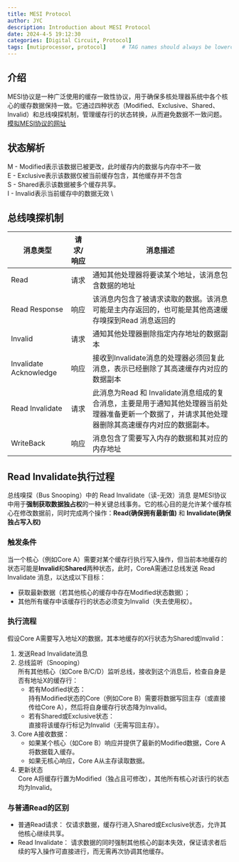 ```yaml
---
title: MESI Protocol
author: JYC
description: Introduction about MESI Protocol
date: 2024-4-5 19:12:30 
categories: [Digital Circuit, Protocol]
tags: [mutiprocessor, protocol]     # TAG names should always be lowercase
--- 
```


## 介绍
MESI协议是一种广泛使用的缓存一致性协议，用于确保多核处理器系统中各个核心的缓存数据保持一致。它通过四种状态（Modified、Exclusive、Shared、Invalid）和总线嗅探机制，管理缓存行的状态转换，从而避免数据不一致问题。\
[模拟MESI协议的网址](https://www.scss.tcd.ie/Jeremy.Jones/VivioJS/caches/MESI.htm)

## 状态解析
M - Modified表示该数据已被更改，此时缓存内的数据与内存中不一致\
E - Exclusive表示该数据仅被当前缓存包含，其他缓存并不包含\
S - Shared表示该数据被多个缓存共享。\
I - Invalid表示当前缓存中的数据无效  \


## 总线嗅探机制

| 消息类型               | 请求/响应 | 消息描述                                                                                                                                             |
| ---------------------- | --------- | ---------------------------------------------------------------------------------------------------------------------------------------------------- |
| Read                   | 请求      | 通知其他处理器将要读某个地址，该消息包含数据的地址                                                                                                   |
| Read Response          | 响应      | 该消息内包含了被请求读取的数据。该消息可能是主内存返回的，也可能是其他高速缓存嗅探到Read 消息返回的                                                  |
| Invalid                | 请求      | 通知其他处理器删除指定内存地址的数据副本                                                                                                             |
| Invalidate Acknowledge | 响应      | 接收到Invalidate消息的处理器必须回复此消息，表示已经删除了其高速缓存内对应的数据副本                                                                 |
| Read Invalidate        | 请求      | 此消息为Read 和 Invalidate消息组成的复合消息，主要是用于通知其他处理器当前处理器准备更新一个数据了，并请求其他处理器删除其高速缓存内对应的数据副本。 |
| WriteBack              | 响应      | 消息包含了需要写入内存的数据和其对应的内存地址                                                                                                       |

## Read Invalidate执行过程
总线嗅探（Bus Snooping）中的 Read Invalidate（读-无效）消息 是MESI协议中用于**强制获取数据独占权**的一种关键总线事务。它的核心目的是允许某个缓存核心在修改数据前，同时完成两个操作：**Read(确保拥有最新值)** 和 **Invalidate(确保独占写入权)**
### 触发条件
当一个核心（例如Core A）需要对某个缓存行执行写入操作，但当前本地缓存的状态可能是**Invalid**和**Shared**两种状态，此时，CoreA需通过总线发送 Read Invalidate 消息，以达成以下目标：
- 获取最新数据（若其他核心的缓存中存在Modified状态数据）；
- 其他所有缓存中该缓存行的状态必须变为Invalid（失去使用权）。

### 执行流程
假设Core A需要写入地址X的数据，其本地缓存的X行状态为Shared或Invalid：
1. 发送Read Invalidate消息
2. 总线监听（Snooping）\
    所有其他核心（如Core B/C/D）监听总线，接收到这个消息后，检查自身是否有地址X的缓存行：
    - 若有Modified状态：\
持有Modified状态的Core（例如Core B）需要将数据写回主存（或直接传给Core A），然后将自身缓存行状态降为Invalid。
   - 若有Shared或Exclusive状态：\
直接将该缓存行标记为Invalid（无需写回主存）。
3. Core A接收数据：
   - 如果某个核心（如Core B）响应并提供了最新的Modified数据，Core A将数据载入缓存。
   - 如果无核心响应，Core A从主存读取数据。
4. 更新状态 \
   Core A将缓存行置为Modified（独占且可修改），其他所有核心对该行的状态均为Invalid。

### 与普通Read的区别
- 普通Read请求：
仅请求数据，缓存行进入Shared或Exclusive状态，允许其他核心继续共享。
- Read Invalidate：
请求数据的同时强制其他核心的副本失效，保证请求者后续的写入操作可直接进行，而无需再次协调其他缓存。